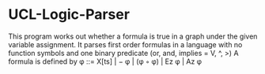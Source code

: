 # UCL-Logic-Parser

This program works out whether a formula is true in a graph under the given variable assignment. 
It parses first order formulas in a language with no function symbols and one binary predicate (or, and, implies = V, ^, >)
A formula is defined by
                  φ ::= X[ts] | − φ | (φ ◦ φ) | Ez φ | Az φ
                  
